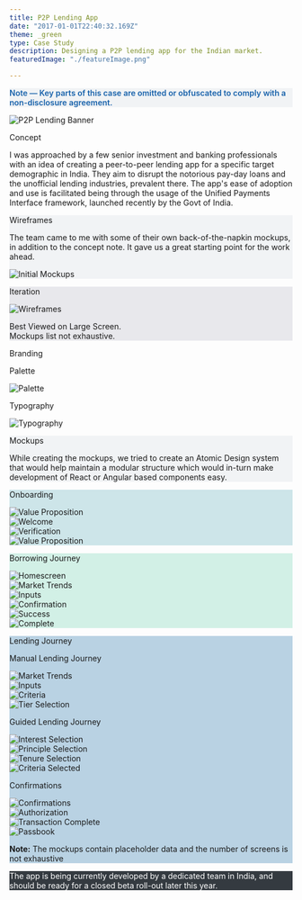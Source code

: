 ```yaml
---
title: P2P Lending App
date: "2017-01-01T22:40:32.169Z"
theme: _green
type: Case Study
description: Designing a P2P lending app for the Indian market. 
featuredImage: "./featureImage.png"

---
```

<div class="cs-fw" style="background-color: #f1f3f5">
<p class="tc ph5-ns ph2 mb0" style="color: #1862AB; font-weight: 600">Note — Key parts of this case are omitted or obfuscated to comply with a non-disclosure agreement.</p>
</div>

<img src="./featureImage.png" alt="P2P Lending Banner">




<div class="cs-fw">
<div class="sec-2">
          <div class="hl">
                <p class="heading__gray">Concept</p>
          </div>
<div class="pr">

I was approached by a few senior investment and banking professionals with an idea of creating a peer-to-peer lending app for a specific target demographic in India. They aim to disrupt the notorious pay-day loans and the unofficial lending industries, prevalent there. The app's ease of adoption and use is facilitated being through the usage of the Unified Payments Interface framework, launched recently by the Govt of India. 

</div>

</div>
</div>



<div class="cs-fw" style="background-color: #f1f3f5">
<div class="sec-2">
          <div class="hl">
                <p class="heading__gray">Wireframes</p>
          </div>
<div class="pr">

The team came to me with some of their own back-of-the-napkin mockups, in addition to the concept note. It gave us a great starting point for the work ahead.

<img src="./initialmockups.png" alt="Initial Mockups">

</div>

</div>
</div>

<div class="cs-fw" style="background-color: #E8E8EC">
<div class="sec-2">
          <div class="hl">
                <p class="heading__gray">Iteration	</p>
          </div>
<div class="pr">

<img src="./bettermockups.png" alt="Wireframes">


</div>

</div>
<p class="captions__st tc ph5-ns pa1">Best Viewed on Large Screen. <br> <span>Mockups list not exhaustive. </span></p>
</div>



<div class="cs-fw">
<div class="sec-2">
          <div class="hl">
                <p class="heading__gray">Branding</p>
          </div>
<div class="pr">
	<div class="cf">
		<div class="fl w-50-ns w-100 pr4">
			<p class="captions__st">Palette</p>
			<img src="./design/palette.png" alt="Palette">
		</div>
<div class="fl w-50-ns w-100 pr4">
	<p class="captions__st">Typography</p>
			<img src="./design/typography.png" alt="Typography">
		</div>

</div>
</div>

</div>
</div>

<div class="cs-fw bg__p2p" style="background-color: #f1f3f5">
<div class="sec-2">
          <div class="hl">
                <p class="heading__color">Mockups</p>
          </div>
<div class="pr">

<p>While creating the mockups, we tried to create an Atomic Design system that would help maintain a modular structure which would in-turn make development of React or Angular based components easy. </p>
</div>
</div>
</div>

<div class="cs-fw" style="background-color: #CDE5E9">
<div class="sec-2">
          <div class="hl">
                <p class="heading__gray f7">Onboarding</p>
          </div>
<div class="pr-r">
<div class="cf">
<div class="fl w-50 w-25-ns">

<img src="./design/mockups/value.png" alt="Value Proposition">

</div>
<div class="fl w-50 w-25-ns">

<img src="./design/mockups/welcome.png" alt="Welcome">

</div>
<div class="fl w-50 w-25-ns">

<img src="./design/mockups/verify.png" alt="Verification">

</div>
<div class="fl w-50 w-25-ns">

<img src="./design/mockups/friends.png" alt="Value Proposition">

</div>
</div>
</div>
</div>
</div>

<div class="cs-fw" style="background-color: #D2F0E6">
<div class="sec-2">
          <div class="hl">
                <p class="heading__gray f7">Borrowing Journey</p>
          </div>
<div class="pr-r">
<div class="cf">
<div class="fl w-100 w-25-ns">

<img src="./design/mockups/borrow/primary.png" alt="Homescreen">

</div>
<div class="fl w-50 w-25-ns">

<img src="./design/mockups/borrow/trends.png" alt="Market Trends">

</div>
<div class="fl w-50 w-25-ns">

<img src="./design/mockups/borrow/inputs.png" alt="Inputs">

</div>
<div class="fl w-50 w-25-ns">


</div>

</div>

<div class="cf">
<div class="fl w-third w-25-ns">

<img src="./design/mockups/borrow/confirmation.png" alt="Confirmation">

</div>
<div class="fl w-third w-25-ns">

<img src="./design/mockups/borrow/success.png" alt="Success">

</div>
<div class="fl w-third w-25-ns">

<img src="./design/mockups/borrow/complete.png" alt="Complete">

</div>
<div class="fl w-50 w-25-ns">


</div>

</div>

</div>
</div>
</div>

<div class="cs-fw" style="background-color: #B9D2E3">
<div class="sec-2">
          <div class="hl">
                <p class="heading__gray f7">Lending Journey</p>
          </div>
<div class="pr-r">
<div class="cf">
  <p class="captions__dark">Manual Lending Journey</p>
<div class="fl w-50 w-25-ns">

<img src="./design/mockups/lend/market.png" alt="Market Trends">

</div>
<div class="fl w-50 w-25-ns">

<img src="./design/mockups/lend/inputs.png" alt="Inputs">

</div>
<div class="fl w-50 w-25-ns">

<img src="./design/mockups/lend/criteria.png" alt="Criteria">

</div>
<div class="fl w-50 w-25-ns">

<img src="./design/mockups/lend/friends.png" alt="Tier Selection">

</div>

</div>

<div class="cf mt5-ns">
  <p class="captions__dark">Guided Lending Journey</p>
<div class="fl w-25-ns">

<img src="./design/mockups/lend/interest_.png" alt="Interest Selection">

</div>
<div class="fl w-50 w-25-ns">

<img src="./design/mockups/lend/principle_.png" alt="Principle Selection">

</div>
<div class="fl w-50 w-25-ns">

<img src="./design/mockups/lend/tenure_.png" alt="Tenure Selection">

</div>
<div class="fl w-50 w-25-ns">

<img src="./design/mockups/lend/selected_.png" alt="Criteria Selected">

</div>

</div>

<div class="cf mt5-ns">
  <p class="captions__dark">Confirmations</p>
<div class="fl w-50 w-25-ns">

<img src="./design/mockups/lend/confirm.png" alt="Confirmations">

</div>
<div class="fl w-50 w-25-ns">

<img src="./design/mockups/lend/authorize.png" alt="Authorization">

</div>
<div class="fl w-50 w-25-ns">

<img src="./design/mockups/lend/complete.png" alt="Transaction Complete">

</div>
<div class="fl w-50 w-25-ns">

<img src="./design/mockups/lend/passbook.png" alt="Passbook">

</div>

</div>

</div>
</div>
<p class="tc"><b>Note:</b> The mockups contain placeholder data and the number of screens is not exhaustive</p>
</div>

<div class="cs-fw" style="background-color: #343A40; color: white">
<div class="cs">


<p class="tc pv4">The app is being currently developed by a dedicated team in India, and should be ready for a closed beta roll-out later this year.</p>

</div> 
</div>

